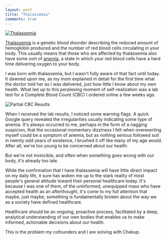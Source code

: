 ```yaml
---
layout: post
title: "Thalassemia"
comments: true
---
```


[![Thalassemia][2]][1]

 [Thalassemia](http://en.wikipedia.org/wiki/Thalassemia) is a genetic blood disorder describing the reduced amount of hemoglobin produced and the number of red blood cells circulating in your body. This usually means that those who are affected by thalassemia also have some sort of [anemia](http://en.wikipedia.org/wiki/Anemia), a state in which your red blood cells have a hard time delivering oxygen to your body.

I was born with thalassemia, but I wasn't fully aware of that fact until today. It dawned upon me, as my mom explained in detail for the first time what the doctor told her as I was delivered, just how little I know about my own health.  What led up to this perplexing moment of self-realization was a lab test for a Complete Blood Count (CBC) I ordered online a few weeks ago.

![Partial CBC Results](/public/images/posts/thalassemia-02.png)

When I received the lab results, I noticed some warning flags. A quick Google query revealed the irregularities usually indicating some type of anemia. It's always occurred to me, perhaps in the form of a nagging suspicion, that the occasional momentary dizziness I felt when overexerting myself could be a symptom of anemia, but as nothing serious followed suit in twenty odd years of existence, I brushed it off like many of my age would. After all, we're too young to be concerned about our health.

But we're not invincible, and often when something goes wrong with our body, it's already too late.

While the confirmation that I have thalassemia will have little direct impact on my daily life, it sure has woken me up to the stark reality of most people's general attitude toward their personal healthcare today. It's because I was one of them, of the uninformed, unequipped mass who have accepted health as an afterthought, it's come to my full attention that maybe, just maybe, something is fundamentally broken about the way we as a society have defined healthcare.

Healthcare should be an ongoing, proactive process, facilitated by a deep, analytical understanding of our own bodies that enables us to make informed, actionable decisions about our health.

This is the problem my cofounders and I are solving with Chekup.

[1]: http://flimsythekitten.blogspot.com/2010/12/red-blood-cells.html
[2]: /public/images/posts/thalassemia-01.jpg